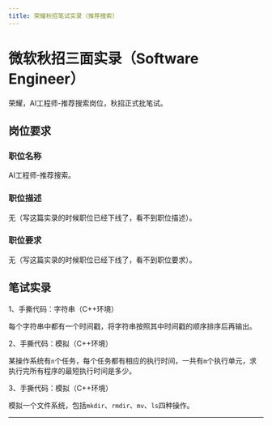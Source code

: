 ```yaml
---
title: 荣耀秋招笔试实录（推荐搜索）
---
```


# 微软秋招三面实录（Software Engineer）

<script type="text/javascript" src="/include/head.js"></script>

荣耀，AI工程师-推荐搜索岗位，秋招正式批笔试。

## 岗位要求

### 职位名称

AI工程师-推荐搜索。

### 职位描述

无（写这篇实录的时候职位已经下线了，看不到职位描述）。

### 职位要求

无（写这篇实录的时候职位已经下线了，看不到职位要求）。

## 笔试实录

1、手撕代码：字符串（C++环境）

每个字符串中都有一个时间戳，将字符串按照其中时间戳的顺序排序后再输出。

2、手撕代码：模拟（C++环境）

某操作系统有`n`个任务，每个任务都有相应的执行时间，一共有`m`个执行单元，求执行完所有程序的最短执行时间是多少。

3、手撕代码：模拟（C++环境）

模拟一个文件系统，包括`mkdir`、`rmdir`、`mv`、`ls`四种操作。

---

<script type="text/javascript" src="/include/tail.js"></script>
